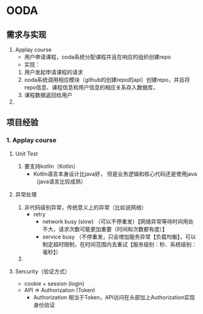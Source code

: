# OODA

## 需求与实现
1. Applay course
   * 用户申请课程，ooda系统分配课程并且在响应的组织创建repo
   * 实现：
    1. 用户发起申请课程的请求
    2. ooda系统调用相应模块（github的创建repo的api）创建repo，并且将repo信息、课程信息和用户信息的相应关系存入数据库，
    3. 课程数据返回给用户
2. 

## 项目经验
### 1. Applay course
1. Unit Test
   1. 要支持kotlin（Kotlin）
      * Kotlin语言本身设计比java好， 但是业务逻辑和核心代码还是使用java（java语言比较成熟）
2. 异常处理
   1. 非代码级别异常，传统意义上的异常（比如说网络）
      * retry
        * network busy (slow) （可以不停重发）【网络异常等待时间用处不大，请求次数可能更加重要（时间和次数都有度）】
        * service busy  （不停重发，只会增加服务异常【负载均衡】，可以制定超时限制，在时间范围内去重试【服务级别：秒、系统级别：毫秒】）
   2. 

3. Sercurity（验证方式）
   * cookie + session (login)
   * API => Authorization (Token)
     * Authorization 相当于Token，API访问在头部加上Authorization实现身份验证


